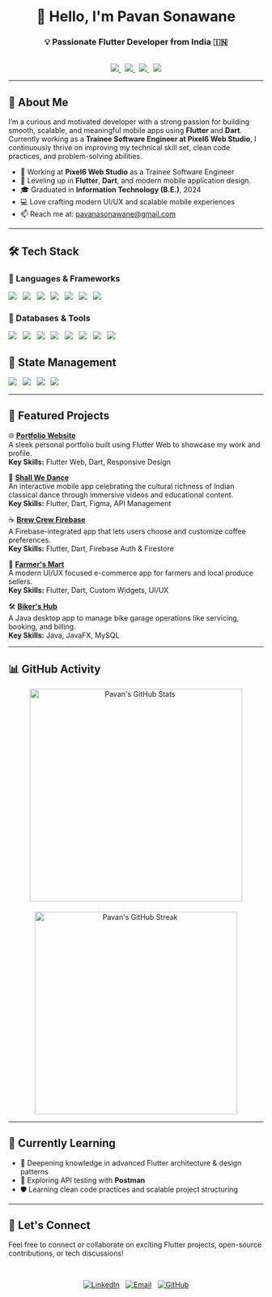 <div align="center">

# 👋 Hello, I'm <strong>Pavan Sonawane</strong>

###  💡 Passionate Flutter Developer from India 🇮🇳
<br>

<a href="https://pavan0209.github.io/portfolio/" target="_blank">
  <img src="https://img.shields.io/badge/Portfolio-000?style=for-the-badge&logoColor=white" />
</a>
&nbsp;
<a href="https://www.linkedin.com/in/pavansonawane0209/" target="_blank">
  <img src="https://img.shields.io/badge/LinkedIn-0077B5?style=for-the-badge&logo=linkedin&logoColor=white" />
</a>
&nbsp;
<a href="https://leetcode.com/u/C2W_Pavan/" target="_blank">
  <img src="https://img.shields.io/badge/LeetCode-FFA116?style=for-the-badge&logo=leetcode&logoColor=black" />
</a>
&nbsp;
<a href="https://www.geeksforgeeks.org/user/pavan0209/" target="_blank">
  <img src="https://img.shields.io/badge/GeeksforGeeks-1F8A70?style=for-the-badge&logo=geeksforgeeks&logoColor=white" />
</a>

---
</div>

## 🚀 About Me

I’m a curious and motivated developer with a strong passion for building smooth, scalable, and meaningful mobile apps using **Flutter** and **Dart**. Currently working as a **Trainee Software Engineer at Pixel6 Web Studio**, I continuously thrive on improving my technical skill set, clean code practices, and problem-solving abilities.

- 🔭 Working at **Pixel6 Web Studio** as a Trainee Software Engineer  
- 🌱 Leveling up in **Flutter**, **Dart**, and modern mobile application design. 
- 🎓 Graduated in **Information Technology (B.E.)**, 2024  
- 💻 Love crafting modern UI/UX and scalable mobile experiences  
- 📫 Reach me at: [pavanasonawane@gmail.com](mailto:pavanasonawane@gmail.com)

---

## <div id="#">🛠️ Tech Stack </div>

### 🧰 Languages & Frameworks  
<a href="#"><img src="https://img.shields.io/badge/Flutter-02569B?style=flat&logo=flutter&logoColor=white"/></a> &nbsp;
<a href="#"><img src="https://img.shields.io/badge/Dart-0175C2?style=flat&logo=dart&logoColor=white"/></a> &nbsp;
<a href="#"><img src="https://img.shields.io/badge/Java-ED8B00?style=flat&logo=openjdk&logoColor=white"/></a> &nbsp;
<a href="#"><img src="https://img.shields.io/badge/Python-3776AB?style=flat&logo=python&logoColor=white"/></a> &nbsp;
<a href="#"><img src="https://img.shields.io/badge/C/C++-00599C?style=flat&logo=c&logoColor=white"/></a> &nbsp;
<a href="#"><img src="https://img.shields.io/badge/HTML5-E34F26?style=flat&logo=html5&logoColor=white"/></a> &nbsp;
<a href="#"><img src="https://img.shields.io/badge/CSS3-1572B6?style=flat&logo=css3&logoColor=white"/></a> &nbsp;


### 💾 Databases & Tools  
<a href="#"><img src="https://img.shields.io/badge/Hive-FFB300?style=flat&logo=hive&logoColor=white"/></a> &nbsp;
<a href="#"><img src="https://img.shields.io/badge/MySQL-4479A1?style=flat&logo=mysql&logoColor=white"/></a> &nbsp;
<a href="#"><img src="https://img.shields.io/badge/SQFLite-3E3E3E?style=flat&logo=sqlite&logoColor=white"/></a> &nbsp;
<a href="#"><img src="https://img.shields.io/badge/Firebase-FFCA28?style=flat&logo=firebase&logoColor=black"/></a> &nbsp;
<a href="#"><img src="https://img.shields.io/badge/Git-F05032?style=flat&logo=git&logoColor=white"/></a> &nbsp;
<a href="#"><img src="https://img.shields.io/badge/GitHub-181717?style=flat&logo=github&logoColor=white"/></a> &nbsp;
<a href="#"><img src="https://img.shields.io/badge/VS%20Code-007ACC?style=flat&logo=visual-studio-code&logoColor=white"/></a> &nbsp;
<a href="#"><img src="https://img.shields.io/badge/Postman-FF6C37?style=flat&logo=postman&logoColor=white"/></a> &nbsp;

## 🎯 State Management  
<a href="#"><img src="https://img.shields.io/badge/Provider-3F51B5?style=flat&logo=flutter&logoColor=white"/></a> &nbsp;
<a href="#"><img src="https://img.shields.io/badge/GetX-D00000?style=flat&logo=flutter&logoColor=white"/></a> &nbsp;
<a href="#"><img src="https://img.shields.io/badge/Redux-764ABC?style=flat&logo=redux&logoColor=white"/></a> &nbsp;
<a href="#"><img src="https://img.shields.io/badge/BLoC-2D9CDB?style=flat&logo=flutter&logoColor=white"/></a> &nbsp;

---

## 📂 Featured Projects

🌐 [**Portfolio Website**](https://pavan0209.github.io/portfolio/)  
A sleek personal portfolio built using Flutter Web to showcase my work and profile.  
**Key Skills:** Flutter Web, Dart, Responsive Design

💃 [**Shall We Dance**](https://play.google.com/store/apps/details?id=com.pixel6.shallwedance&pcampaignid=web_share)  
An interactive mobile app celebrating the cultural richness of Indian classical dance through immersive videos and educational content.  
**Key Skills:** Flutter, Dart, Figma, API Management

☕ [**Brew Crew Firebase**](https://github.com/pavan0209/brew_crew_firebase)  
A Firebase-integrated app that lets users choose and customize coffee preferences.  
**Key Skills:** Flutter, Dart, Firebase Auth & Firestore

📱 [**Farmer's Mart**](https://github.com/pavan0209)  
A modern UI/UX focused e-commerce app for farmers and local produce sellers.  
**Key Skills:** Flutter, Dart, Custom Widgets, UI/UX

🛠️ [**Biker's Hub**](https://github.com/pavan0209)  
A Java desktop app to manage bike garage operations like servicing, booking, and billing.  
**Key Skills:** Java, JavaFX, MySQL

---

## 📊 GitHub Activity

<div align="center" style="display: flex; flex-wrap: wrap; justify-content: center; gap: 20px;">

  <img src="https://github-readme-stats.vercel.app/api?username=pavan0209&show_icons=true&count_private=true&hide=prs&theme=radical" alt="Pavan's GitHub Stats" width="420" />
  
  <img src="https://streak-stats.demolab.com?user=pavan0209&theme=radical&hide_border=false" alt="Pavan's GitHub Streak" width="400" />

</div>


---

## 🌱 Currently Learning

- 🚀 Deepening knowledge in advanced Flutter architecture & design patterns  
- 🧩 Exploring API testing with **Postman**  
- 🛡️ Learning clean code practices and scalable project structuring

---

## 🤝 Let's Connect

Feel free to connect or collaborate on exciting Flutter projects, open-source contributions, or tech discussions!

<br>

<div align="center">

<div align="center">

[![LinkedIn](https://img.shields.io/badge/LinkedIn-Pavan%20S-blue?style=flat&logo=linkedin)](https://www.linkedin.com/in/pavansonawane0209/) &nbsp;
[![Email](https://img.shields.io/badge/Gmail-Pavan%20Sonawane-D14836?style=flat&logo=gmail&logoColor=white)](mailto:pavanasonawane@gmail.com) &nbsp;
[![GitHub](https://img.shields.io/badge/GitHub-pavan0209-black?style=flat&logo=github)](https://github.com/pavan0209)

</div>

</div>

</div>
